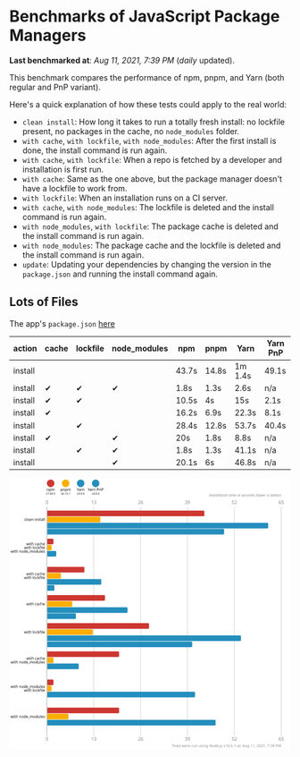 # Benchmarks of JavaScript Package Managers

**Last benchmarked at**: _Aug 11, 2021, 7:39 PM_ (_daily_ updated).

This benchmark compares the performance of npm, pnpm, and Yarn (both regular and PnP variant).

Here's a quick explanation of how these tests could apply to the real world:

- `clean install`: How long it takes to run a totally fresh install: no lockfile present, no packages in the cache, no `node_modules` folder.
- `with cache`, `with lockfile`, `with node_modules`: After the first install is done, the install command is run again.
- `with cache`, `with lockfile`: When a repo is fetched by a developer and installation is first run.
- `with cache`: Same as the one above, but the package manager doesn't have a lockfile to work from.
- `with lockfile`: When an installation runs on a CI server.
- `with cache`, `with node_modules`: The lockfile is deleted and the install command is run again.
- `with node_modules`, `with lockfile`: The package cache is deleted and the install command is run again.
- `with node_modules`: The package cache and the lockfile is deleted and the install command is run again.
- `update`: Updating your dependencies by changing the version in the `package.json` and running the install command again.

## Lots of Files

The app's `package.json` [here](https://github.com/pnpm/pnpm.github.io/blob/main/benchmarks/fixtures/alotta-files/package.json)

| action  | cache | lockfile | node_modules| npm | pnpm | Yarn | Yarn PnP |
| ---     | ---   | ---      | ---         | --- | ---  | ---  | ---      |
| install |       |          |             | 43.7s | 14.8s | 1m 1.4s | 49.1s |
| install | ✔     | ✔        | ✔           | 1.8s | 1.3s | 2.6s | n/a |
| install | ✔     | ✔        |             | 10.5s | 4s | 15s | 2.1s |
| install | ✔     |          |             | 16.2s | 6.9s | 22.3s | 8.1s |
| install |       | ✔        |             | 28.4s | 12.8s | 53.7s | 40.4s |
| install | ✔     |          | ✔           | 20s | 1.8s | 8.8s | n/a |
| install |       | ✔        | ✔           | 1.8s | 1.3s | 41.1s | n/a |
| install |       |          | ✔           | 20.1s | 6s | 46.8s | n/a |

![Graph of the alotta-files results](../../static/img/benchmarks/alotta-files.svg)